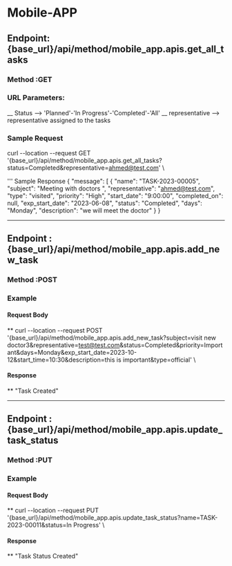 # Mobile-APP
## Endpoint:{base_url}/api/method/mobile_app.apis.get_all_tasks
### Method :GET
### URL Parameters:
__ Status --> 'Planned'-'In Progress'-'Completed'-'All'
__ representative  --> representative assigned to the tasks

### Sample Request
curl --location --request GET '{base_url}/api/method/mobile_app.apis.get_all_tasks?status=Completed&representative=ahmed@test.com' \

''' Sample Response
{
    "message": [
        {
            "name": "TASK-2023-00005",
            "subject": "Meeting with doctors ",
            "representative": "ahmed@test.com",
            "type": "visited",
            "priority": "High",
            "start_date": "9:00:00",
            "completed_on": null,
            "exp_start_date": "2023-06-08",
            "status": "Completed",
            "days": "Monday",
            "description": "we will meet the doctor"
        }
}

____________________________________________________________________________________________________________________________
## Endpoint :{base_url}/api/method/mobile_app.apis.add_new_task
### Method :POST

### Example
#### Request Body
 ** curl --location --request POST '{base_url}/api/method/mobile_app.apis.add_new_task?subject=visit new doctor3&representative=test@test.com&status=Completed&priority=Important&days=Monday&exp_start_date=2023-10-12&start_time=10:30&description=this is important&type=official' \
#### Response
 ** "Task Created"
 
 ____________________________________________________________________________________________________________________________
 ## Endpoint :{base_url}/api/method/mobile_app.apis.update_task_status
 ### Method :PUT
 
 ### Example
 #### Request Body
  ** curl --location --request PUT '{base_url}/api/method/mobile_app.apis.update_task_status?name=TASK-2023-00011&status=In Progress' \
#### Response
** "Task Status Created"
